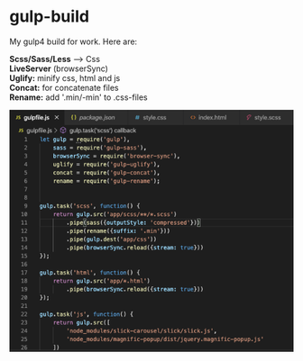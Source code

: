 # gulp-build
My gulp4 build for work. Here are:  

**Scss/Sass/Less** —> Css  
**LiveServer** (browserSync)  
**Uglify:** minify css, html and js  
**Concat:** for concatenate files  
**Rename:** add '.min/-min' to .css-files  
  
  ![Иллюстрация к проекту](https://github.com/komradsql/gulp-build/blob/master/gulp4-pic.png)
